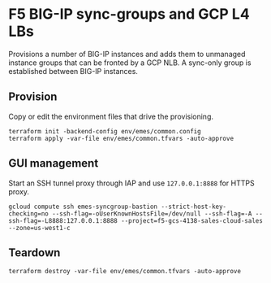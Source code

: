 # F5 BIG-IP sync-groups and GCP L4 LBs

Provisions a number of BIG-IP instances and adds them to unmanaged instance groups
that can be fronted by a GCP NLB. A sync-only group is established between BIG-IP
instances.

## Provision

Copy or edit the environment files that drive the provisioning.

```shell
terraform init -backend-config env/emes/common.config
terraform apply -var-file env/emes/common.tfvars -auto-approve
```

## GUI management

Start an SSH tunnel proxy through IAP and use `127.0.0.1:8888` for HTTPS proxy.

```shell
gcloud compute ssh emes-syncgroup-bastion --strict-host-key-checking=no --ssh-flag=-oUserKnownHostsFile=/dev/null --ssh-flag=-A --ssh-flag=-L8888:127.0.0.1:8888 --project=f5-gcs-4138-sales-cloud-sales --zone=us-west1-c
```

## Teardown

```shell
terraform destroy -var-file env/emes/common.tfvars -auto-approve
```
